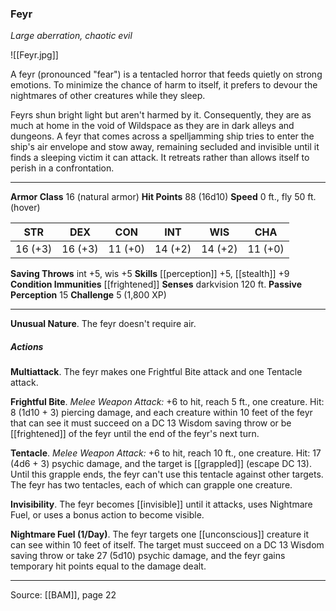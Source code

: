 ### Feyr
_Large aberration, chaotic evil_

![[Feyr.jpg]]

A feyr (pronounced "fear") is a tentacled horror that feeds quietly on strong emotions. To minimize the chance of harm to itself, it prefers to devour the nightmares of other creatures while they sleep.

Feyrs shun bright light but aren't harmed by it. Consequently, they are as much at home in the void of Wildspace as they are in dark alleys and dungeons. A feyr that comes across a spelljamming ship tries to enter the ship's air envelope and stow away, remaining secluded and invisible until it finds a sleeping victim it can attack. It retreats rather than allows itself to perish in a confrontation.




---

**Armor Class** 16 (natural armor)
**Hit Points** 88 (16d10)
**Speed** 0 ft., fly 50 ft. (hover)

| STR     | DEX     | CON     | INT     | WIS     | CHA     |
|---------|---------|---------|---------|---------|---------|
| 16 (+3) | 16 (+3) | 11 (+0) | 14 (+2) | 14 (+2) | 11 (+0) |

**Saving Throws** int +5, wis +5
**Skills** [[perception]] +5, [[stealth]] +9
**Condition Immunities** [[frightened]]
**Senses** darkvision 120 ft.
**Passive Perception** 15
**Challenge** 5 (1,800 XP)

---

**Unusual Nature**. The feyr doesn't require air.

##### Actions
**Multiattack**. The feyr makes one Frightful Bite attack and one Tentacle attack.

**Frightful Bite**. _Melee Weapon Attack:_ +6 to hit, reach 5 ft., one creature. Hit: 8 (1d10 + 3) piercing damage, and each creature within 10 feet of the feyr that can see it must succeed on a DC 13 Wisdom saving throw or be [[frightened]] of the feyr until the end of the feyr's next turn.

**Tentacle**. _Melee Weapon Attack:_ +6 to hit, reach 10 ft., one creature. Hit: 17 (4d6 + 3) psychic damage, and the target is [[grappled]] (escape DC 13). Until this grapple ends, the feyr can't use this tentacle against other targets. The feyr has two tentacles, each of which can grapple one creature.

**Invisibility**. The feyr becomes [[invisible]] until it attacks, uses Nightmare Fuel, or uses a bonus action to become visible.

**Nightmare Fuel (1/Day)**. The feyr targets one [[unconscious]] creature it can see within 10 feet of itself. The target must succeed on a DC 13 Wisdom saving throw or take 27 (5d10) psychic damage, and the feyr gains temporary hit points equal to the damage dealt.


---

Source: [[BAM]], page 22